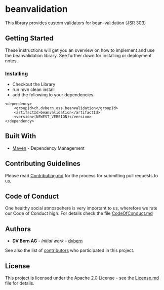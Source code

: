 # beanvalidation

This library provides custom validators for bean-validation (JSR 303)

## Getting Started

These instructions will get you an overview on how to implement and use the beanvalidation library. See further down for installing or deployment notes.


### Installing

- Checkout the Library
- run mvn clean install
- add the following to your dependencies

```
<dependency>
    <groupId>ch.dvbern.oss.beanvalidation</groupId>
    <artifactId>beanvalidation</artifactId>
    <version>(NEWEST_VERSION)</version>
</dependency>

```


## Built With

* [Maven](https://maven.apache.org/) - Dependency Management


## Contributing Guidelines

Please read [Contributing.md](CONTRIBUTING.md) for the process for submitting pull requests to us.

## Code of Conduct

One healthy social atmospehere is very important to us, wherefore we rate our Code of Conduct high. For details check the file [CodeOfConduct.md](CODE_OF_CONDUCT.md)

## Authors

* **DV Bern AG** - *Initial work* - [dvbern](https://github.com/dvbern)

See also the list of [contributors](https://github.com/dvbern/beanvalidation/contributors) who participated in this project.

## License

This project is licensed under the Apache 2.0 License - see the [License.md](LICENSE.md) file for details.

